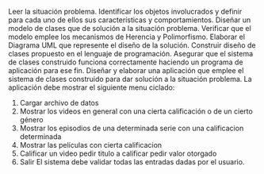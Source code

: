 Leer la situación problema.
Identificar los objetos involucrados y definir para cada uno de ellos sus características y comportamientos.
Diseñar un modelo de clases que de solución a la situación problema. Verificar que el modelo emplee los mecanismos de Herencia y Polimorfismo.
Elaborar el Diagrama UML que represente el diseño de la solución.
Construir diseño de clases propuesto en el lenguaje de programación. Asegurar que el sistema de clases construido funciona correctamente haciendo un programa de aplicación para ese fin.
Diseñar y elaborar una aplicación que emplee el sistema de clases construido para dar solución a la situación problema.
La aplicación debe mostrar el siguiente menu ciclado:

1. Cargar archivo de datos
2. Mostrar los videos en general con una cierta calificación o de un cierto género
3. Mostrar los episodios de una determinada serie con una calificacion determinada
4. Mostrar las películas con cierta calificacion
5. Calificar un video
   pedir titulo a calificar
   pedir valor otorgado
6. Salir
   El sistema debe validar todas las entradas dadas por el usuario.
